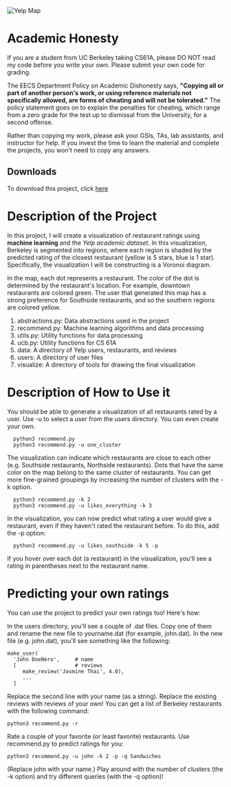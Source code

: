 ![Yelp Map](http://tugan0329.bitbucket.io/imgs/github/cs61a-map.png)
# Academic Honesty
If you are a student from UC Berkeley taking CS61A, please DO NOT read my code before you write your own.
Please submit your own code for grading.

The EECS Department Policy on Academic Dishonesty says, **"Copying all or part of another person's work, or using reference materials not specifically allowed, are forms of cheating and will not be tolerated."** 
The policy statement goes on to explain the penalties for cheating, which range from a zero grade for the test up to dismissal from the University, for a second offense.

Rather than copying my work, please ask your GSIs, TAs, lab assistants, and instructor for help. 
If you invest the time to learn the material and complete the projects, you won't need to copy any answers.

## Downloads ##
To download this project, click [here](http://tugan0329.bitbucket.io/downloads/cs61a/maps.zip)

# Description of the Project

In this project, I will create a visualization of restaurant ratings using **machine learning** and the *Yelp academic dataset*. 
In this visualization, Berkeley is segmented into regions, where each region is shaded by the predicted rating of the closest restaurant 
(yellow is 5 stars, blue is 1 star). Specifically, the visualization I will be constructing is a Voronoi diagram.

In the map, each dot represents a restaurant. 
The color of the dot is determined by the restaurant's location. For example, downtown restaurants are colored green. 
The user that generated this map has a strong preference for Southside restaurants, and so the southern regions are colored yellow.

1. abstractions.py: Data abstractions used in the project
2. recommend.py: Machine learning algorithms and data processing
3. utils.py: Utility functions for data processing
4. ucb.py: Utility functions for CS 61A
5. data: A directory of Yelp users, restaurants, and reviews
6. users: A directory of user files
7. visualize: A directory of tools for drawing the final visualization

# Description of How to Use it 
You should be able to generate a visualization of all restaurants rated by a user. 
Use -u to select a user from the users directory. 
You can even create your own.

      python3 recommend.py 
      python3 recommend.py -u one_cluster

The visualization can indicate which restaurants are close to each other (e.g. Southside restaurants, Northside restaurants). 
Dots that have the same color on the map belong to the same cluster of restaurants. 
You can get more fine-grained groupings by increasing the number of clusters with the -k option.

      python3 recommend.py -k 2
      python3 recommend.py -u likes_everything -k 3

In the visualization, you can now predict what rating a user would give a restaurant, even if they haven't rated the restaurant before. To do this, add the -p option:

      python3 recommend.py -u likes_southside -k 5 -p
      
If you hover over each dot (a restaurant) in the visualization, you'll see a rating in parentheses next to the restaurant name.

# Predicting your own ratings
You can use the project to predict your own ratings too! Here's how:

In the users directory, you'll see a couple of .dat files. Copy one of them and rename the new file to yourname.dat (for example, john.dat).
In the new file (e.g. john.dat), you'll see something like the following:

    make_user(
      'John DoeNero',     # name
      [                   # reviews
         make_review('Jasmine Thai', 4.0),
         ...
      ]
Replace the second line with your name (as a string).
Replace the existing reviews with reviews of your own! You can get a list of Berkeley restaurants with the following command: 
```
python3 recommend.py -r 
```
Rate a couple of your favorite (or least favorite) restaurants.
Use recommend.py to predict ratings for you:
```
python3 recommend.py -u john -k 2 -p -q Sandwiches 
```
(Replace john with your name.) 
Play around with the number of clusters (the -k option) and try different queries (with the -q option)!

